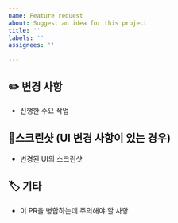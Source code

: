 ```yaml
---
name: Feature request
about: Suggest an idea for this project
title: ''
labels: ''
assignees: ''

---
```


## ✏️ 변경 사항
- 진행한 주요 작업

## 📸스크린샷 (UI 변경 사항이 있는 경우)
- 변경된 UI의 스크린샷

## 🏷️ 기타
- 이 PR을 병합하는데 주의해야 할 사항
